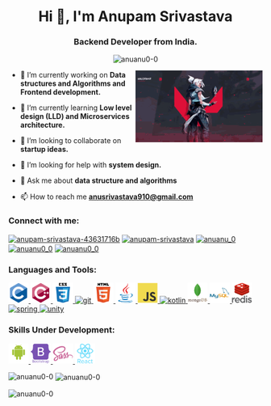 <h1 align="center">Hi 👋, I'm Anupam Srivastava</h1>
<h3 align="center">Backend Developer from India.</h3>

<p align="center"> <img src="https://komarev.com/ghpvc/?username=anuanu0-0&label=Profile%20views&color=0e75b6&style=flat" alt="anuanu0-0" /> </p>
<img align="right" src="https://github.com/anuanu0-0/anuanu0-0/blob/master/bxsqEnz.gif" width="50%">

- 🔭 I’m currently working on **Data structures and Algorithms and Frontend development.**

- 🌱 I’m currently learning **Low level design (LLD) and Microservices architecture.**

- 👯 I’m looking to collaborate on **startup ideas.**

- 🤝 I’m looking for help with **system design.**

- 💬 Ask me about **data structure and algorithms**

- 📫 How to reach me **anusrivastava910@gmail.com**

<h3 align="left">Connect with me:</h3>
<p align="left">
<a href="https://linkedin.com/in/anupam-srivastava-43631716b" target="blank"><img align="center" src="https://raw.githubusercontent.com/rahuldkjain/github-profile-readme-generator/master/src/images/icons/Social/linked-in-alt.svg" alt="anupam-srivastava-43631716b" height="30" width="40" /></a>
<a href="https://stackoverflow.com/users/12262952/anupam-srivastava" target="blank"><img align="center" src="https://raw.githubusercontent.com/rahuldkjain/github-profile-readme-generator/master/src/images/icons/Social/stack-overflow.svg" alt="anupam-srivastava" height="30" width="40" /></a>
<a href="https://www.codechef.com/users/anuanu_0" target="blank"><img align="center" src="https://cdn.jsdelivr.net/npm/simple-icons@3.1.0/icons/codechef.svg" alt="anuanu_0" height="30" width="40" /></a>
<a href="https://www.leetcode.com/anuanu0_0" target="blank"><img align="center" src="https://raw.githubusercontent.com/rahuldkjain/github-profile-readme-generator/master/src/images/icons/Social/leet-code.svg" alt="anuanu0_0" height="30" width="40" /></a>
<a href="https://auth.geeksforgeeks.org/user/anuanu0_0" target="blank"><img align="center" src="https://raw.githubusercontent.com/rahuldkjain/github-profile-readme-generator/master/src/images/icons/Social/geeks-for-geeks.svg" alt="anuanu0_0" height="30" width="40" /></a>
</p>

<h3 align="left">Languages and Tools:</h3>
 <a href="https://www.cprogramming.com/" target="_blank" rel="noreferrer"> <img src="https://raw.githubusercontent.com/devicons/devicon/master/icons/c/c-original.svg" alt="c" width="40" height="40"/> </a> <a href="https://www.w3schools.com/cpp/" target="_blank" rel="noreferrer"> <img src="https://raw.githubusercontent.com/devicons/devicon/master/icons/cplusplus/cplusplus-original.svg" alt="cplusplus" width="40" height="40"/> </a> <a href="https://www.w3schools.com/css/" target="_blank" rel="noreferrer"> <img src="https://raw.githubusercontent.com/devicons/devicon/master/icons/css3/css3-original-wordmark.svg" alt="css3" width="40" height="40"/> </a> <a href="https://git-scm.com/" target="_blank" rel="noreferrer"> <img src="https://www.vectorlogo.zone/logos/git-scm/git-scm-icon.svg" alt="git" width="40" height="40"/> </a> <a href="https://www.w3.org/html/" target="_blank" rel="noreferrer"> <img src="https://raw.githubusercontent.com/devicons/devicon/master/icons/html5/html5-original-wordmark.svg" alt="html5" width="40" height="40"/> </a> <a href="https://www.java.com" target="_blank" rel="noreferrer"> <img src="https://raw.githubusercontent.com/devicons/devicon/master/icons/java/java-original.svg" alt="java" width="40" height="40"/> </a> <a href="https://developer.mozilla.org/en-US/docs/Web/JavaScript" target="_blank" rel="noreferrer"> <img src="https://raw.githubusercontent.com/devicons/devicon/master/icons/javascript/javascript-original.svg" alt="javascript" width="40" height="40"/> </a> <a href="https://kotlinlang.org" target="_blank" rel="noreferrer"> <img src="https://www.vectorlogo.zone/logos/kotlinlang/kotlinlang-icon.svg" alt="kotlin" width="40" height="40"/> </a> <a href="https://www.mongodb.com/" target="_blank" rel="noreferrer"> <img src="https://raw.githubusercontent.com/devicons/devicon/master/icons/mongodb/mongodb-original-wordmark.svg" alt="mongodb" width="40" height="40"/> </a> <a href="https://www.mysql.com/" target="_blank" rel="noreferrer"> <img src="https://raw.githubusercontent.com/devicons/devicon/master/icons/mysql/mysql-original-wordmark.svg" alt="mysql" width="40" height="40"/> </a><a href="https://redis.io" target="_blank" rel="noreferrer"> <img src="https://raw.githubusercontent.com/devicons/devicon/master/icons/redis/redis-original-wordmark.svg" alt="redis" width="40" height="40"/> </a>  <a href="https://spring.io/" target="_blank" rel="noreferrer"> <img src="https://www.vectorlogo.zone/logos/springio/springio-icon.svg" alt="spring" width="40" height="40"/> </a> <a href="https://unity.com/" target="_blank" rel="noreferrer"> <img src="https://www.vectorlogo.zone/logos/unity3d/unity3d-icon.svg" alt="unity" width="40" height="40"/> </a> </p>

<h3 align="left">Skills Under Development:</h3>
<p align="left"> <a href="https://developer.android.com" target="_blank" rel="noreferrer"> <img src="https://raw.githubusercontent.com/devicons/devicon/master/icons/android/android-original-wordmark.svg" alt="android" width="40" height="40"/> </a> <a href="https://getbootstrap.com" target="_blank" rel="noreferrer"> <img src="https://raw.githubusercontent.com/devicons/devicon/master/icons/bootstrap/bootstrap-plain-wordmark.svg" alt="bootstrap" width="40" height="40"/> </a><a href="https://sass-lang.com" target="_blank" rel="noreferrer"> <img src="https://raw.githubusercontent.com/devicons/devicon/master/icons/sass/sass-original.svg" alt="sass" width="40" height="40"/> </a> <a href="https://reactjs.org/" target="_blank" rel="noreferrer"> <img src="https://raw.githubusercontent.com/devicons/devicon/master/icons/react/react-original-wordmark.svg" alt="react" width="40" height="40"/> </a> 

<p><img align="left" src="https://github-readme-stats.vercel.app/api/top-langs?username=anuanu0-0&show_icons=true&locale=en&layout=compact" alt="anuanu0-0" /></p>

<p>&nbsp;<img align="center" src="https://github-readme-stats.vercel.app/api?username=anuanu0-0&show_icons=true&locale=en" alt="anuanu0-0" /></p>

<p><img align="center" src="https://github-readme-streak-stats.herokuapp.com/?user=anuanu0-0&" alt="anuanu0-0" /></p>
